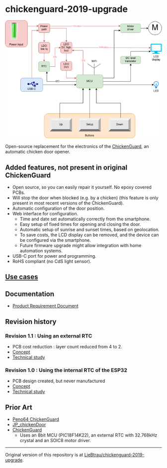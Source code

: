 # chickenguard-2019-upgrade

![architecture](./docs/R1.1/architecture.drawio.png)

Open-source replacement for the electronics of the [ChickenGuard](https://www.chickenguard.be/), an automatic chicken door opener.

## Added features, not present in original ChickenGuard
* Open source, so you can easily repair it yourself.  No epoxy covered PCBs.
* Will stop the door when blocked (e.g. by a chicken) (this feature is only present in most recent versions of the ChickenGuard).
* Automatic configuration of the door position.
* Web interface for configuration.
  * Time and date set automatically correctly from the smartphone.
  * Easy setup of fixed times for opening and closing the door.
  * Automatic setup of sunrise and sunset times, based on geolocation.
  * To save costs, the LCD display can be removed, and the device can be configured via the smartphone.
  * Future firmware upgrade might allow integration with home automation systems.
* USB-C port for power and programming.
* RoHS compliant (no CdS light sensor).

## [Use cases](./use-cases.md)

## Documentation

* [Product Requirement Document](./docs/PRD.md)

## Revision history
### Revision 1.1 : Using an external RTC
  * PCB cost reduction : layer count reduced from 4 to 2.
  * [Concept](./docs/R1.1/concept.md)
  * [Technical study](./docs/R1.1/technical-study_1.1.ipynb)

### Revision 1.0 : Using the internal RTC of the ESP32
  * PCB design created, but never manufactured
  * [Concept](./docs/R1.0/concept.md)
  * [Technical study](./docs/R1.0/technical-study_1.0.ipynb)

## Prior Art
* [Peno64 ChickenGuard](https://github.com/peno64/ChickenGuard/blob/master/ChickenGuard.ino)
* [JP_chickenDoor](https://github.com/f2knpw/JP_chickenDoor/blob/master/JP_ESP32_ChickenDoor_wifi_IRsensor_Arduino.ino)
* [ChickenGuard](https://www.chickenguard.be/)
  * Uses an 8bit MCU (PIC18F14K22), an external RTC with 32.768kHz crystal and an SOIC8 motor driver.

---

Original version of this repository is at [LieBtrau/chickenguard-2019-upgrade](https://github.com/LieBtrau/chickenguard-2019-upgrade).

